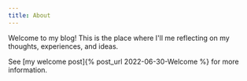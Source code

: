 ```yaml
---
title: About
---
```


Welcome to my blog! This is the place where I'll me reflecting on my thoughts, experiences, and ideas.

See [my welcome post]{% post_url 2022-06-30-Welcome %} for more information.